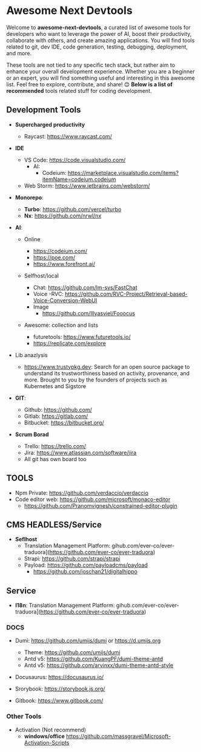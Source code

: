 # Awesome Next Devtools

Welcome to **awesome-next-devtools**, a curated list of awesome tools for developers who want to leverage the power of AI, boost their productivity, collaborate with others, and create amazing applications.
You will find tools related to git, dev IDE, code generation, testing, debugging, deployment, and more.

  These tools are not tied to any specific tech stack, but rather aim to enhance your overall development experience.
Whether you are a beginner or an expert, you will find something useful and interesting in this awesome list. Feel free to explore, contribute, and share! 😊
 **Below is a list of recommended** tools related stuff for coding development.

## Development Tools

- **Supercharged productivity**
  
   - Raycast: https://www.raycast.com/
 
- **IDE**
  
  - VS Code: https://code.visualstudio.com/
    - AI:
         - Codeium: https://marketplace.visualstudio.com/items?itemName=codeium.codeium
  - Web Storm: https://www.jetbrains.com/webstorm/

- **Monorepo**:
  - **Turbo**: https://github.com/vercel/turbo
  - **Nx**: https://github.com/nrwl/nx

- **AI**:
  - Online
    - https://codeium.com/
    - https://poe.com/
    - https://www.forefront.ai/

  - Selfhost/local
    - Chat: https://github.com/lm-sys/FastChat
    - Voice
       -RVC: https://github.com/RVC-Project/Retrieval-based-Voice-Conversion-WebUI
    - Image
        - https://github.com/lllyasviel/Fooocus
     
   - Awesome: collection and lists 
      - futuretools: https://www.futuretools.io/  
      - https://replicate.com/explore   
- Lib anazlysis
  - https://www.trustypkg.dev: Search for an open source package to understand its trustworthiness based on activity, provenance, and more. Brought to you by the founders of projects such as Kubernetes and Sigstore  

- **GIT**:
  - Github: https://github.com/
  - Gitlab: https://gitlab.com/
  - Bitbucket: https://bitbucket.org/
 
- **Scrum Borad**
  - Trello: https://trello.com/
  - Jira: https://www.atlassian.com/software/jira
  - All git has own board too

## TOOLS 
  - Npm Private: https://github.com/verdaccio/verdaccio
  - Code editor web: https://github.com/microsoft/monaco-editor
      - https://github.com/Pranomvignesh/constrained-editor-plugin

## CMS HEADLESS/Service 
- **Seflhost**
    - Translation Management Platform: gihub.com/ever-co/ever-traduora](https://github.com/ever-co/ever-traduora)
    - Strapi: https://github.com/strapi/strapi
    - Payload: https://github.com/payloadcms/payload
        - https://github.com/joschan21/digitalhippo

## Service 
  - **I18n**: Translation Management Platform: gihub.com/ever-co/ever-traduora](https://github.com/ever-co/ever-traduora)
    
### DOCS

- Dumi: https://github.com/umijs/dumi or https://d.umijs.org
   - Theme: https://github.com/umijs/dumi
    - Antd v5: https://github.com/KuangPF/dumi-theme-antd
    - Antd v5: https://github.com/arvinxx/dumi-theme-antd-style

- Docusaurus: https://docusaurus.io/

- Srorybook: https://storybook.js.org/

- Gitbook: https://www.gitbook.com/

### Other Tools
- Activation (Not recommend)
  - **windows/office** https://github.com/massgravel/Microsoft-Activation-Scripts
